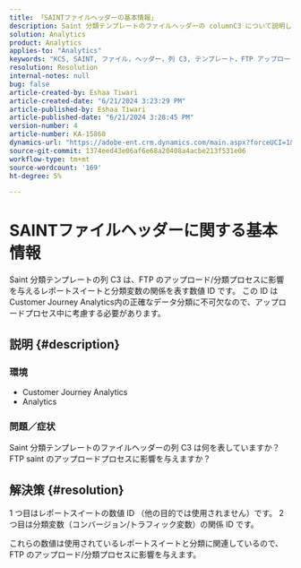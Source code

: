 ```yaml
---
title: 「SAINTファイルヘッダーの基本情報」
description: Saint 分類テンプレートのファイルヘッダーの columnC3 について説明します。
solution: Analytics
product: Analytics
applies-to: "Analytics"
keywords: "KCS, SAINT, ファイル，ヘッダー，列 C3, テンプレート，FTP アップロード，Customer Journey Analytics。"
resolution: Resolution
internal-notes: null
bug: false
article-created-by: Eshaa Tiwari
article-created-date: "6/21/2024 3:23:29 PM"
article-published-by: Eshaa Tiwari
article-published-date: "6/21/2024 3:28:45 PM"
version-number: 4
article-number: KA-15860
dynamics-url: "https://adobe-ent.crm.dynamics.com/main.aspx?forceUCI=1&pagetype=entityrecord&etn=knowledgearticle&id=70a3fb35-e22f-ef11-840a-6045bd029b18"
source-git-commit: 1374eed43e06af6e68a20408a4acbe213f531e06
workflow-type: tm+mt
source-wordcount: '169'
ht-degree: 5%

---
```


# SAINTファイルヘッダーに関する基本情報


Saint 分類テンプレートの列 C3 は、FTP のアップロード/分類プロセスに影響を与えるレポートスイートと分類変数の関係を表す数値 ID です。 この ID はCustomer Journey Analytics内の正確なデータ分類に不可欠なので、アップロードプロセス中に考慮する必要があります。

## 説明 {#description}


### <b>環境</b>

- Customer Journey Analytics
- Analytics


### <b>問題／症状</b>

Saint 分類テンプレートのファイルヘッダーの列 C3 は何を表していますか？ FTP saint のアップロードプロセスに影響を与えますか？


## 解決策 {#resolution}


1 つ目はレポートスイートの数値 ID （他の目的では使用されません）です。 2 つ目は分類変数（コンバージョン/トラフィック変数）の関係 ID です。

これらの数値は使用されているレポートスイートと分類に関連しているので、FTP のアップロード/分類プロセスに影響を与えます。
